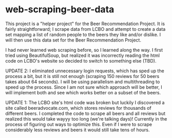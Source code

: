# web-scraping-beer-data

This project is a "helper project" for the Beer Recommendation Project. It is fairly straightforward; 
 I scrape data from LCBO and attempt to create a data set mapping a list of random people to the beers they like and/or dislike. I will then use this data set for the Beer Recommendation Project.

I had never learned web scraping before, so I learned along the way. I first tried using BeautifulSoup, but realized it was incorrectly reading the html code on LCBO's website so decided to switch to something else (TBD).

UPDATE 2:
I eliminated unnecessary login requests, which has sped up the process a bit, but it is still not enough (scraping 150 reviews for 50 beers takes about 64 seconds). I will be using parallelism and multithreading to speed up the process. Since I am not sure which approach will be better, I will implement both and see which works better on a subset of the beers.

UPDATE 1:
The LCBO site's html code was broken but luckily I discovered a site called beeradvocate.com, which stores reviews for thousands of different beers. I completed the code to scrape all beers and all reviews but realized this would take wayyy too long (we're talking days)! Currently in the process of figuring out ways to optimize this. Even if I were to scrape considerably less reviews and beers it would still take tens of hours. 